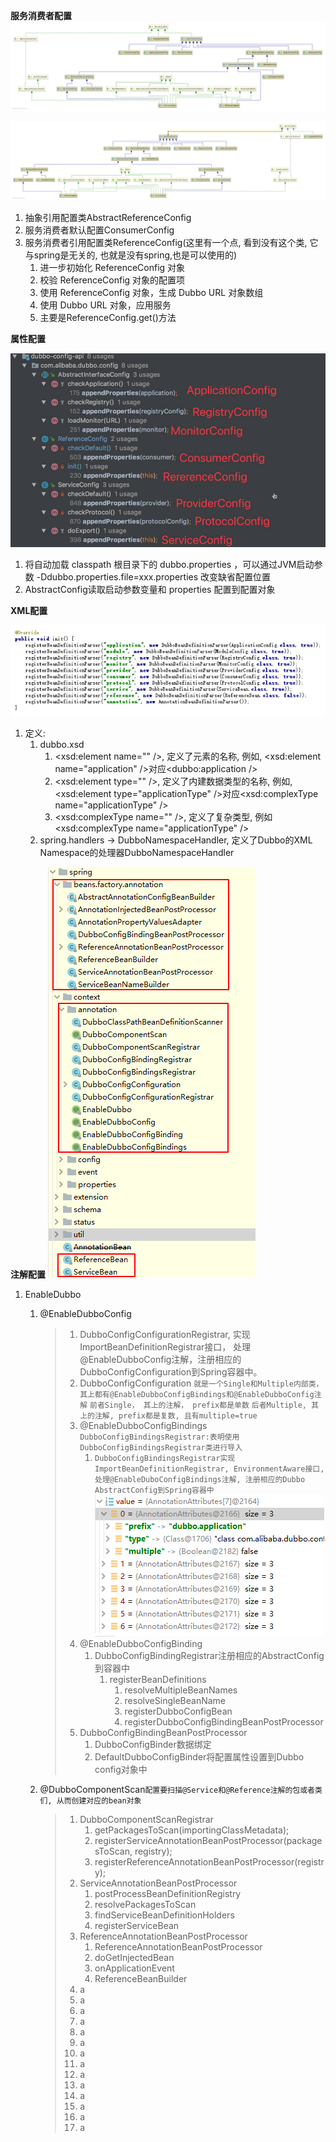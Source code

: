 **服务消费者配置**
![](../3_config.png)

![](../4_config.png)

1. 抽象引用配置类AbstractReferenceConfig
2. 服务消费者默认配置ConsumerConfig
3. 服务消费者引用配置类ReferenceConfig(这里有一个点, 看到没有这个类, 它与spring是无关的, 也就是没有spring,也是可以使用的)
   1. 进一步初始化 ReferenceConfig 对象
   2. 校验 ReferenceConfig 对象的配置项
   3. 使用 ReferenceConfig 对象，生成 Dubbo URL 对象数组
   4. 使用 Dubbo URL 对象，应用服务
   5. 主要是ReferenceConfig.get()方法

**属性配置**

![](../5_config.png)

1. 将自动加载 classpath 根目录下的 dubbo.properties ，可以通过JVM启动参数 -Ddubbo.properties.file=xxx.properties 改变缺省配置位置
2. AbstractConfig读取启动参数变量和 properties 配置到配置对象

**XML配置**

![](../6_config.png)

1. 定义:
   1. dubbo.xsd
      1. <xsd:element name="" />, 定义了元素的名称, 例如, <xsd:element name="application" />对应<dubbo:application />
      2. <xsd:element type="" />, 定义了内建数据类型的名称, 例如, <xsd:element type="applicationType" />对应<xsd:complexType name="applicationType" />
      3. <xsd:complexType name="" />, 定义了复杂类型, 例如<xsd:complexType name="applicationType" />
   2. spring.handlers -> DubboNamespaceHandler, 定义了Dubbo的XML Namespace的处理器DubboNamespaceHandler

**注解配置**
![](../7_config.png)

1. EnableDubbo

   1. @EnableDubboConfig

      > 1. DubboConfigConfigurationRegistrar, 实现ImportBeanDefinitionRegistrar接口， 处理@EnableDubboConfig注解，注册相应的DubboConfigConfiguration到Spring容器中。
      > 2. DubboConfigConfiguration
      >    `就是一个Single和Multiple内部类， 其上都有@EnableDubboConfigBindings和@EnableDubboConfig注解`
      >    `前者Single， 其上的注解， prefix都是单数`
      >    `后者Multiple, 其上的注解, prefix都是复数, 且有multiple=true`
      > 3. @EnableDubboConfigBindings
      >    `DubboConfigBindingsRegistrar:表明使用DubboConfigBindingsRegistrar类进行导入`
      >    1. `DubboConfigBindingsRegistrar实现ImportBeanDefinitionRegistrar, EnvironmentAware接口, 处理@EnableDuboConfigBindings注解, 注册相应的Dubbo AbstractConfig到Spring容器中`
      >       ![解析EnableDubboConfigBindings注解](../8_config.png)
      > 4. @EnableDubboConfigBinding
      >    1. DubboConfigBindingRegistrar注册相应的AbstractConfig到容器中
      >       1. registerBeanDefinitions
      >          1. resolveMultipleBeanNames
      >          2. resolveSingleBeanName
      >          3. registerDubboConfigBean
      >          4. registerDubboConfigBindingBeanPostProcessor
      > 5. DubboConfigBindingBeanPostProcessor
      >    1. DubboConfigBinder数据绑定
      >    2. DefaultDubboConfigBinder将配置属性设置到Dubbo config对象中
      >
   2. @DubboComponentScan`配置要扫描@Service和@Reference注解的包或者类们, 从而创建对应的bean对象`

      > 1. DubboComponentScanRegistrar
      >    1. getPackagesToScan(importingClassMetadata);
      >    2. registerServiceAnnotationBeanPostProcessor(packagesToScan, registry);
      >    3. registerReferenceAnnotationBeanPostProcessor(registry);
      > 2. ServiceAnnotationBeanPostProcessor
      >    1. postProcessBeanDefinitionRegistry
      >    2. resolvePackagesToScan
      >    3. findServiceBeanDefinitionHolders
      >    4. registerServiceBean
      > 3. ReferenceAnnotationBeanPostProcessor
      >    1. ReferenceAnnotationBeanPostProcessor
      >    2. doGetInjectedBean
      >    3. onApplicationEvent
      >    4. ReferenceBeanBuilder
      > 4. a
      > 5. a
      > 6. a
      > 7. a
      > 8. a
      > 9. a
      > 10. a
      > 11. a
      > 12. a
      > 13. a
      > 14. a
      > 15. a
      > 16. a
      > 17. a
      >
